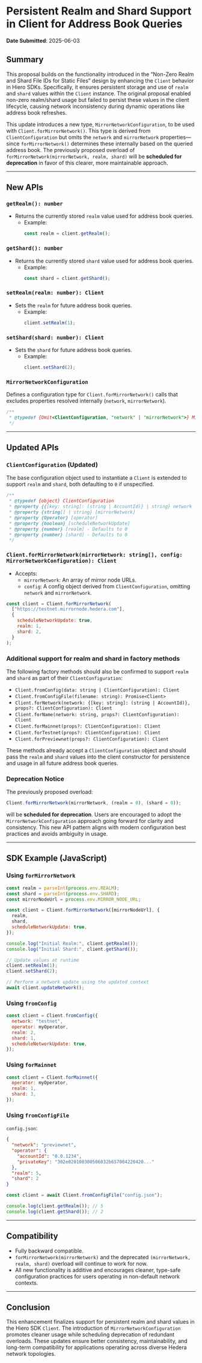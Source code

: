 # Persistent Realm and Shard Support in Client for Address Book Queries

**Date Submitted**: 2025-06-03

## Summary

This proposal builds on the functionality introduced in the “Non-Zero Realm and Shard File IDs for Static Files” design by enhancing the `Client` behavior in Hiero SDKs. Specifically, it ensures persistent storage and use of `realm` and `shard` values within the `Client` instance. The original proposal enabled non-zero realm/shard usage but failed to persist these values in the client lifecycle, causing network inconsistency during dynamic operations like address book refreshes.

This update introduces a new type, `MirrorNetworkConfiguration`, to be used with `Client.forMirrorNetwork()`. This type is derived from `ClientConfiguration` but omits the `network` and `mirrorNetwork` properties—since `forMirrorNetwork()` determines these internally based on the queried address book. The previously proposed overload of `forMirrorNetwork(mirrorNetwork, realm, shard)` will be **scheduled for deprecation** in favor of this clearer, more maintainable approach.

---

## New APIs

### `getRealm(): number`

- Returns the currently stored `realm` value used for address book queries.
  - Example:
    ```javascript
    const realm = client.getRealm();
    ```

### `getShard(): number`

- Returns the currently stored `shard` value used for address book queries.
  - Example:
    ```javascript
    const shard = client.getShard();
    ```

### `setRealm(realm: number): Client`

- Sets the `realm` for future address book queries.
  - Example:
    ```javascript
    client.setRealm(1);
    ```

### `setShard(shard: number): Client`

- Sets the `shard` for future address book queries.
  - Example:
    ```javascript
    client.setShard(2);
    ```

### `MirrorNetworkConfiguration`

Defines a configuration type for `Client.forMirrorNetwork()` calls that excludes properties resolved internally (`network`, `mirrorNetwork`).

```typescript
/**
 * @typedef {Omit<ClientConfiguration, "network" | "mirrorNetwork">} MirrorNetworkConfiguration
 */
```

---

## Updated APIs

### `ClientConfiguration` (Updated)

The base configuration object used to instantiate a `Client` is extended to support `realm` and `shard`, both defaulting to `0` if unspecified.

```typescript
/**
 * @typedef {object} ClientConfiguration
 * @property {{[key: string]: (string | AccountId)} | string} network
 * @property {string[] | string} [mirrorNetwork]
 * @property {Operator} [operator]
 * @property {boolean} [scheduleNetworkUpdate]
 * @property {number} [realm] - Defaults to 0
 * @property {number} [shard] - Defaults to 0
 */
```

### `Client.forMirrorNetwork(mirrorNetwork: string[], config: MirrorNetworkConfiguration): Client`

- Accepts:
  - `mirrorNetwork`: An array of mirror node URLs.
  - `config`: A config object derived from `ClientConfiguration`, omitting `network` and `mirrorNetwork`.

```javascript
const client = Client.forMirrorNetwork(
  ["https://testnet.mirrornode.hedera.com"],
  {
    scheduleNetworkUpdate: true,
    realm: 1,
    shard: 2,
  }
);
```

### Additional support for realm and shard in factory methods

The following factory methods should also be confirmed to support `realm` and `shard` as part of their `ClientConfiguration`:

- `Client.fromConfig(data: string | ClientConfiguration): Client`
- `Client.fromConfigFile(filename: string): Promise<Client>`
- `Client.forNetwork(network: {[key: string]: (string | AccountId)}, props?: ClientConfiguration): Client`
- `Client.forName(network: string, props?: ClientConfiguration): Client`
- `Client.forMainnet(props?: ClientConfiguration): Client`
- `Client.forTestnet(props?: ClientConfiguration): Client`
- `Client.forPreviewnet(props?: ClientConfiguration): Client`

These methods already accept a `ClientConfiguration` object and should pass the `realm` and `shard` values into the client constructor for persistence and usage in all future address book queries.

### Deprecation Notice

The previously proposed overload:

```javascript
Client.forMirrorNetwork(mirrorNetwork, (realm = 0), (shard = 0));
```

will be **scheduled for deprecation**. Users are encouraged to adopt the `MirrorNetworkConfiguration` approach going forward for clarity and consistency. This new API pattern aligns with modern configuration best practices and avoids ambiguity in usage.

---

## SDK Example (JavaScript)

### Using `forMirrorNetwork`

```javascript
const realm = parseInt(process.env.REALM);
const shard = parseInt(process.env.SHARD);
const mirrorNodeUrl = process.env.MIRROR_NODE_URL;

const client = Client.forMirrorNetwork([mirrorNodeUrl], {
  realm,
  shard,
  scheduleNetworkUpdate: true,
});

console.log("Initial Realm:", client.getRealm());
console.log("Initial Shard:", client.getShard());

// Update values at runtime
client.setRealm(1);
client.setShard(2);

// Perform a network update using the updated context
await client.updateNetwork();
```

### Using `fromConfig`

```javascript
const client = Client.fromConfig({
  network: "testnet",
  operator: myOperator,
  realm: 2,
  shard: 1,
  scheduleNetworkUpdate: true,
});
```

### Using `forMainnet`

```javascript
const client = Client.forMainnet({
  operator: myOperator,
  realm: 1,
  shard: 3,
});
```

### Using `fromConfigFile`

`config.json`:

```json
{
  "network": "previewnet",
  "operator": {
    "accountId": "0.0.1234",
    "privateKey": "302e020100300506032b657004220420..."
  },
  "realm": 5,
  "shard": 2
}
```

```javascript
const client = await Client.fromConfigFile("config.json");

console.log(client.getRealm()); // 5
console.log(client.getShard()); // 2
```

---

## Compatibility

- Fully backward compatible.
- `forMirrorNetwork(mirrorNetwork)` and the deprecated `(mirrorNetwork, realm, shard)` overload will continue to work for now.
- All new functionality is additive and encourages cleaner, type-safe configuration practices for users operating in non-default network contexts.

---

## Conclusion

This enhancement finalizes support for persistent realm and shard values in the Hiero SDK `Client`. The introduction of `MirrorNetworkConfiguration` promotes cleaner usage while scheduling deprecation of redundant overloads. These updates ensure better consistency, maintainability, and long-term compatibility for applications operating across diverse Hedera network topologies.

